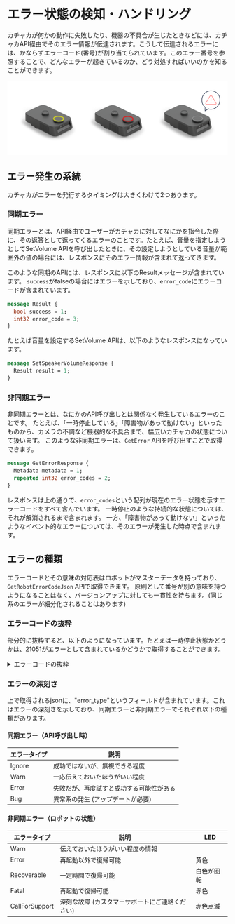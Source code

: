 # エラー状態の検知・ハンドリング

カチャカが何かの動作に失敗したり、機器の不具合が生じたときなどには、カチャカAPI経由でそのエラー情報が伝達されます。こうして伝達されるエラーには、かならずエラーコード(番号)が割り当てられています。このエラー番号を参照することで、どんなエラーが起きているのか、どう対処すればいいのかを知ることができます。

![カチャカのエラー状態](./images/kachaka_errors.png)

## エラー発生の系統
カチャカがエラーを発行するタイミングは大きくわけて2つあります。

### 同期エラー
同期エラーとは、API経由でユーザーがカチャカに対してなにかを指令した際に、その返答として返ってくるエラーのことです。たとえば、音量を指定しようとしてSetVolume APIを呼び出したときに、その設定しようとしている音量が範囲外の値の場合には、レスポンスにそのエラー情報が含まれて返ってきます。

このような同期のAPIには、レスポンスに以下のResultメッセージが含まれています。
`success`がfalseの場合にはエラーを示しており、`error_code`にエラーコードが含まれています。

```protobuf
message Result {
  bool success = 1;
  int32 error_code = 3;
}
```

たとえば音量を設定するSetVolume APIは、以下のようなレスポンスになっています。

```protobuf
message SetSpeakerVolumeResponse {
  Result result = 1;
}
```


### 非同期エラー
非同期エラーとは、なにかのAPI呼び出しとは関係なく発生しているエラーのことです。
たとえば、「一時停止している」「障害物があって動けない」といったものから、カメラの不調など機器的な不具合まで、幅広いカチャカの状態について扱います。
このような非同期エラーは、`GetError` APIを呼び出すことで取得できます。

```protobuf
message GetErrorResponse {
  Metadata metadata = 1;
  repeated int32 error_codes = 2;
}
```

レスポンスは上の通りで、`error_codes`という配列が現在のエラー状態を示すエラーコードをすべて含んでいます。
一時停止のような持続的な状態については、それが解消されるまで含まれます。
一方、「障害物があって動けない」といったようなイベント的なエラーについては、そのエラーが発生した時点で含まれます。

## エラーの種類
エラーコードとその意味の対応表はロボットがマスターデータを持っており、`GetRobotErrorCodeJson` APIで取得できます。
原則として番号が別の意味を持つようになることはなく、バージョンアップに対しても一貫性を持ちます。(同じ系のエラーが細分化されることはあります)

### エラーコードの抜粋
部分的に抜粋すると、以下のようになっています。たとえば一時停止状態かどうかは、21051がエラーとして含まれているかどうかで取得することができます。

<details>
<summary>エラーコードの抜粋</summary>

```json
[
  ...
  {
    "code": 14605,
    "title": "充電ドック上に家具を置くことはできません",
    "description": "",
    "title_en": "Furniture cannot be placed on the charging dock",
    "description_en": "",
    "error_type": "Error",
    "ref_url": ""
  },
  {
    "code": 14606,
    "title": "家具を載せていません",
    "description": "",
    "title_en": "Kachaka is not docked with a furniture",
    "description_en": "",
    "error_type": "Error",
    "ref_url": ""
  },
  ...
  {
    "code": 21051,
    "title": "一時停止しています",
    "description": "電源ボタンを押して解除してください。",
    "title_en": "Kachaka is paused",
    "description_en": "Please press the power button to resume from the pause state.",
    "error_type": "Warn",
    "ref_url": ""
  },
  {
    "code": 21052,
    "title": "段差を検知しました",
    "description": "段差を検知したため、一時停止しました。段差のない場所にカチャカを移動した上で、電源ボタンを押して解除してください。",
    "title_en": "Step detected",
    "description_en": "Kachaka has paused because a step was detected. Please move Kachaka to a flat surface and press the power button to resume from the pause state.",
    "error_type": "Error",
    "ref_url": ""
  }, 
  ...
``` 
</details>

### エラーの深刻さ
上で取得されるjsonに、"error_type"というフィールドが含まれています。これはエラーの深刻さを示しており、同期エラーと非同期エラーでそれぞれ以下の種類があります。

#### 同期エラー（API呼び出し時）
| エラータイプ | 説明 |
|------------|------|
| Ignore | 成功ではないが、無視できる程度 |
| Warn | 一応伝えておいたほうがいい程度 |
| Error | 失敗だが、再度試すと成功する可能性がある |
| Bug | 異常系の発生 (アップデートが必要) |

#### 非同期エラー（ロボットの状態）
| エラータイプ | 説明 | LED |
|------------|------|------|
| Warn | 伝えておいたほうがいい程度の情報 |  |
| Error | 再起動以外で復帰可能 | 黄色 |
| Recoverable | 一定時間で復帰可能 | 白色が回転 |
| Fatal | 再起動で復帰可能 | 赤色 |
| CallForSupport | 深刻な故障 (カスタマーサポートにご連絡ください) | 赤色点滅 |
